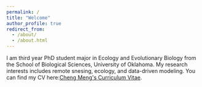 ```yaml
---
permalink: /
title: "Welcome"
author_profile: true
redirect_from: 
  - /about/
  - /about.html
---
```


I am third year PhD student major in Ecology and Evolutionary Biology from the School of Biological Sciences, University of Oklahoma. My research interests includes remote snesing, ecology, and data-driven modeling.
You can find my CV here:[Cheng Meng's Curriculum Vitae](../assets/Cheng_Meng_CV.pdf).

